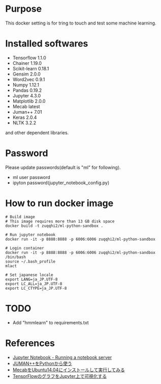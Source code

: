 # Purpose

This docker setting is for tring to touch and test some machine learning.

# Installed softwares

- Tensorflow 1.1.0
- Chainer 1.19.0
- Scikit-learn 0.18.1
- Gensim 2.0.0
- Word2vec 0.9.1
- Numpy 1.12.1
- Pandas 0.19.2
- Jupyter 4.3.0
- Matplotlib 2.0.0
- Mecab latest
- Juman++ 7.01
- Keras 2.0.4
- NLTK 3.2.2 

and other dependent libraries.


# Password

Please update passwords(default is "ml" for following).

- ml user password
- ipyton password(jupyter_notebook_config.py)


# How to run docker image

    # Build image
    # This image requires more than 13 GB disk space
    docker build -t zuqqhi2/ml-python-sandbox .

    # Run jupyter notebook
    docker run -it -p 8888:8888 -p 6006:6006 zuqqhi2/ml-python-sandbox

    # Login container
    docker run -it -p 8888:8888 -p 6006:6006 zuqqhi2/ml-python-sandbox /bin/bash
    source ~/.bash_profile
    mlact

    # Set japanese locale
    export LANG=ja_JP.UTF-8
    export LC_ALL=ja_JP.UTF-8
    export LC_CTYPE=ja_JP.UTF-8

# TODO

- Add "hmmlearn" to requirements.txt

# References

- [Jupyter Notebook - Running a notebook server](http://jupyter-notebook.readthedocs.io/en/latest/public_server.html)
- [JUMAN++をPythonから使う](http://qiita.com/riverwell/items/7a85ebf95647eaf18a6c)
- [MecabをUbuntu14.04にインストールして実行してみる](https://foolean.net/p/22)
- [TensorFlowのグラフをJupyter上で可視化する](http://qiita.com/akimach/items/d6d87e9fcdc4800d492a)
